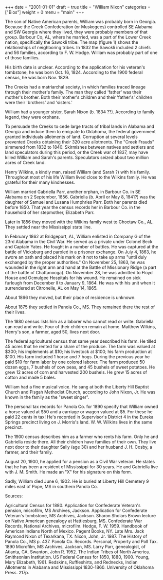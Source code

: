 +++
date = "2001-01-01"
draft = true
title = "William Nixon"
categories = ["Bios"]
weight = 0
menu =  "main"
+++

The son of Native American parents, William was probably born in Georgia.  Because the Creek Confederation (or Muskogees) controlled SE Alabama and SW Georgia where they lived, they were probably members of that group.  Barbour Co, AL, where he married, was a part of the Lower Creek nation, specifically the Sawokli tribe.  The map (figure 1) shows the relationships of neighboring tribes.  In 1832 the Sawokli included 2 chiefs and 56 families, according to F. W. Hodge.  William was probably part of one of those families.


His birth date is unclear.  According to the application for his veteran's tombstone, he was born Oct. 16, 1824.  According to the 1900 federal census, he was born Nov. 1829.

The Creeks had a matriarchal society, in which families traced lineage through their mother's family.  The man they called 'father' was their mother's brother.  Both their mother's children and their 'father's' children were their 'brothers' and 'sisters.'

William had a younger sister, Sarah Nixon (b. 1834 ??).  According to family legend, they were orphans.

To persuade the Creeks to cede large tracts of tribal lands in Alabama and Georgia and induce them to emigrate to Oklahoma, the federal government granted individuals allotments of land.  Corruption at several levels prevented Creeks obtaining their 320 acre allotments.  The "Creek Frauds" simmered from 1832 to 1840.  Skirmishes between natives and settlers and land speculators during this period, or the Creek war of 1837, may have killed William and Sarah's parents.  Speculators seized about two million acres of Creek land.

Henry Wilkins, a kindly man, raised William (and Sarah ?) with his family.  Throughout most of his life William lived close to the Wilkins family.  He was grateful for their many kindnesses.

William married Gabriella Parr, another orphan, in Barbour Co. in SE Alabama on 2 September, 1856.  Gabriella (b. April or May 8, 1841?) was the daughter of Samuel and Lusana Humphries Parr.  Both her parents died before 1850.  That year the census records her in Barbour Co. in the household of her stepmother, Elizabeth Parr.

Later in 1856 they moved with the Wilkins family west to Choctaw Co., AL.  They settled near the Mississippi state line.

In February 1862 at Bridgeport, AL, William enlisted in Company G of the 23rd Alabama in the Civil War.  He served as a private under Colonel Beck and Captain Yates.  He fought in a number of battles.  He was captured at the battle of Vicksburg and paroled in a prisoner exchange.  On July 4, 1863, he swore an oath and placed his mark on it not to take up arms "until duly exchanged by the proper authorities."  On November 25, 1863, he was wounded in the right arm and hand at the Battle of Missionary Ridge (a part of the battle of Chattanooga).  On November 28, he was admitted to Floyd House and Ocmulgee Hospitals for his wound.  He remained on sick furlough from December ll to January 9, 1864.  He was with his unit when it surrendered at Citronelle, AL on May 14, 1865.
 
About 1866 they moved, but their place of residence is unknown.

About 1875 they settled in Panola Co., MS.  They remained there the rest of their lives.

The 1880 census lists him as a laborer who cannot read or write.  Gabriella can read and write.  Four of their children remain at home.  Matthew Wilkins, Henry's son, a farmer, aged 50, lives next door.

The federal agricultural census that same year described his farm.  He tilled 45 acres that he rented for a share of the produce.  The farm was valued at $300; his implements at $10; his livestock at $100; his farm production at $100.  His farm included 1 horse and 7 hogs.  During the previous year he paid $10 for farm labor by one colored laborer.  The farm produced 50 dozen eggs, 7 bushels of cow peas, and 45 bushels of sweet potatoes.  He grew 12 acres of corn and harvested 200 bushels.  He grew 15 acres of cotton and made 5 bales.

William had a fine musical voice.  He sang at both the Liberty Hill Baptist Church and Pisgah Methodist Church, according to John Nixon, Jr.   He was known in the family as the "sweet singer".

The personal tax records for Panola Co. for 1890 specify that William owned a horse valued at $50 and a carriage or wagon valued at $5.  For these he paid 22 cents in tax!  He's recorded in Supervisor's District 4 in the Eureka Springs precinct living on J. Morris's land.  W. W. Wilkins lives in the same precinct.

The 1900 census describes him as a farmer who rents his farm.  Only he and Gabriella reside there.  All their children have families of their own.  They live next door to their daughter Sally (age 30) and her husband J. H. Cosby, a farmer, and their family.

August 20, 1900, he applied for a pension as a Civil War veteran.  He states that he has been a resident of Mississippi for 30 years.  He and Gabriella live with J. M. Smith.  He made an "X" for his signature on this form.

Sadly, William died June 6, 1902.  He is buried at Liberty Hill Cemetery 9 miles east of Pope, MS in southern Panola Co.

Sources:

Agricultural Census for 1880.
Application for Confederate Veteran's pension, microfilm, MS Archives, Jackson.
Application for Confederate Veteran's tombstone, MS Archives, Jackson.
Sharon Sholars Brown lecture on Native American genealogy at Hattiesburg, MS.
Confederate War Records, National Archives, microfilm.
Hodge, F. W. 1959. Handbook of American Indians North of Mexico. Pagent Books, NY.
Late Mrs. Jack Raymond Nixon of Texarkana, TX.
Nixon, John, Jr. 1987. The History of Panola Co., MS p. 437.
Panola Co. Records. Personal, Property and Poll Tax. 1890 Microfilm, MS Archives, Jackson, MS.
Larry Parr, genealogist, of Atlanta, GA.
Swanton, John R. 1952. The Indian Tribes of North America. Smithsonian Institution.
US Federal Census for 1850, 1880, 1900.
Young, Mary Elizabeth, 1961.  Redskins, Ruffleshirts, and Rednecks, Indian Allotments in Alabama and Mississippi 1830-1860. University of Oklahoma Press. 217p.
